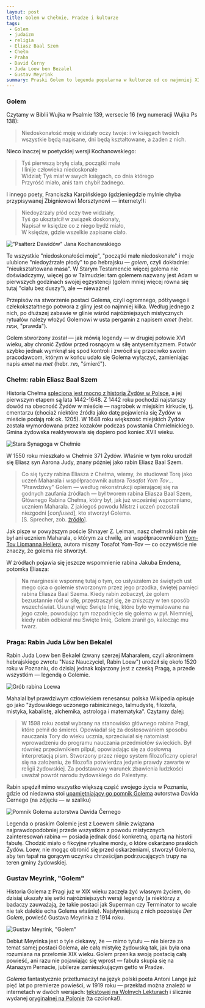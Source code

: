 ```yaml
---
layout: post
title: Golem w Chełmie, Pradze i kulturze
tags:
 - Golem
 - judaizm
 - religia
 - Eliasz Baal Szem
 - Chełm
 - Praha
 - David Černy
 - Juda Loew ben Bezalel
 - Gustav Meyrink
summary: Praski Golem to legenda popularna w kulturze od co najmniej XIX wieku — rzadko wspomina się jednak o związkach Golema z Polską, a dokładnie Chełmem i Poznaniem. Jak się wydaje, korzenie legendy sięgają nie tylko Starego Testamentu i starożytnej żydowskiej mistyki, ale i XVI-wiecznego Chełma.
---
```


### Golem

Czytamy w Biblii Wujka w Psalmie 139, wersecie 16 (wg numeracji Wujka Ps 138):

> Niedoskonałość moję widziały oczy twoje: i w księgach twoich wszystkie będą napisane, dni będą kształtowane, a żaden z nich.

Nieco inaczej w poetyckiej wersji Kochanowskiego:

> Tyś pierwszą bryłę ciała, początki małe  
> I linije człowieka niedoskonałe  
> Widział; Tyś miał w swych księgach, co dnia którego  
> Przyróść miało, aniś tam chybił żadnego.

I innego poety, Franciszka Karpińskiego (gdzieniegdzie mylnie chyba przypisywanej Zbigniewowi Morsztynowi — internety!):

> Niedoyźrzały płód oczy twe widziały,  
> Tyś go ukształcił w związek doskonały,  
> Napisał w księdze co z niego bydź miało,  
> W księdze, gdzie wszelkie zapisane ciało.

!["Psałterz Dawidów" Jana Kochanowskiego](/assets/psalterz-dawidow.png)

Te wszystkie "niedoskonałości moje", "początki małe niedoskonałe" i moje ulubione "niedoyźrzałe płody" to po hebrajsku — *golem*, czyli dokładnie: "nieukształtowana masa". W Starym Testamencie więcej golema nie doświadczymy, więcej go w Talmudzie: tam golemem nazwany jest Adam w pierwszych godzinach swojej egzystencji (golem mniej więcej równa się tutaj "ciału bez duszy"), ale — nieważne!

Przepisów na stworzenie postaci Golema, czyli ogromnego, półżywego i człekokształtnego potwora z gliny jest co najmniej kilka. Według jednego z nich, po dłuższej zabawie w glinie wśród najróżniejszych mistycznych rytuałów należy włożyć Golemowi w usta pergamin z napisem *emet* (hebr. אמת, "prawda").

Golem stworzony został — jak mówią legendy — w drugiej połowie XVI wieku, aby chronić Żydów przed rosnącym w siłę antysemityzmem. Potwór szybko jednak wymknął się spod kontroli i zwrócił się przeciwko swoim pracodawcom, którym w końcu udało się Golema wyłączyć, zamieniając napis *emet* na *met* (hebr. מת, "śmierć").

### Chełm: rabin Eliasz Baal Szem

Historia Chełma [spleciona jest mocno z historią Żydów w Polsce](http://www.sztetl.org.pl/pl/city/chelm/), a jej pierwszym etapem są lata 1442-1648. Z 1442 roku pochodzi najstarszy dowód na obecność Żydów w mieście — nagrobek w miejskim kirkucie, tj. cmentarzu (chociaż niektóre źródła jako datę pojawienia się Żydów w mieście podają rok ok. 1205). W 1648 roku większość miejskich Żydów została wymordowana przez kozaków podczas powstania Chmielnickiego. Gmina żydowska reaktywowała się dopiero pod koniec XVII wieku.

![Stara Synagoga w Chełmie](/assets/synagoga-chelm.jpg)

W 1550 roku mieszkało w Chełmie 371 Żydów. Właśnie w tym roku urodził się Eliasz syn Aarona Judy, znany później jako rabin Eliasz Baal Szem.

> Co się tyczy rabina Eliasza z Chełma, wiemy, że studiował Torę jako uczeń Maharala i współpracownik autora *Tosafot Yom Tov*… "Prawdziwy" Golem — według rekonstrukcji opierającej się na godnych zaufania źródłach — był tworem rabina Eliasza Baal Szem, Głównego Rabina Chełma, który był, jak już wcześniej wspomniano, uczniem Maharala. Z jakiegoś powodu Mistrz i uczeń pozostali niezgodni \[*confused*\], kto stworzył Golema.  
> \[S. Sprecher, zob. [źródło](http://seforim.blogspot.com/2007/02/shnayer-z-leiman-did-disciple-of.html)\].

Jak pisze w powyższym poście Shnayer Z. Leiman, nasz chełmski rabin nie był ani uczniem Maharala, o którym za chwilę, ani współpracownikiem [Yom-Tov Lipmanna Hellera](http://www.jewishencyclopedia.com/articles/7542-heller-yom-tob-lipmann-ben-nathan-ben-moses-levi), autora miszny Tosafot Yom-Tov — co oczywiście nie znaczy, że golema nie stworzył.

W źródłach pojawia się jeszcze wspomnienie rabina Jakuba Emdena, potomka Eliasza:

> Na marginesie wspomnę tutaj o tym, co usłyszałem ze świętych ust mego ojca o golemie stworzonym przez jego przodka, świętej pamięci rabina Eliasza Baal Szema. Kiedy rabin zobaczył, że golem bezustannie rósł w siłę, przestraszył się, że zniszczy w ten sposób wszechświat. Usunął więc Święte Imię, które było wymalowane na jego czole, powodując tym rozpadnięcie się golema w pył. Niemniej, kiedy rabin odbierał mu Święte Imię, Golem zranił go, kalecząc mu twarz.

### Praga: Rabin Juda Löw ben Bekalel

Rabin Juda Loew ben Bekalel (zwany szerzej Maharalem, czyli akronimem hebrajskiego zwrotu "Nasz Nauczyciel, Rabin Loew") urodził się około 1520 roku w Poznaniu, do dzisiaj jednak kojarzony jest z czeską Pragą, a przede wszystkim — legendą o Golemie.

![Grób rabina Loewa](/assets/rabin-loew.jpg)

Mahalal był prawdziwym człowiekiem renesansu: polska Wikipedia opisuje go jako "żydowskiego uczonego rabinicznego, talmudystę, filozofa, mistyka, kabalistę, alchemika, astrologa i matematyka". Czytamy dalej:

> W 1598 roku został wybrany na stanowisko głównego rabina Pragi, które pełnił do śmierci. Opowiadał się za dostosowaniem sposobu nauczania Tory do wieku ucznia, sprzeciwiał się natomiast wprowadzeniu do programu nauczania przedmiotów świeckich. Był również przeciwnikiem pilpul, opowiadając się za dosłowną interpretacją pism. Stworzony przez niego system filozoficzny opierał się na założeniu, że filozofia potwierdza jedynie prawdy zawarte w religii żydowskiej. Za podstawowy warunek zbawienia ludzkości uważał powrót narodu żydowskiego do Palestyny.

Rabin spędził mimo wszystko większą część swojego życia w Poznaniu, gdzie od niedawna stoi [upamiętniający go pomnik Golema](http://pl.wikipedia.org/wiki/Pomnik_Golema_w_Poznaniu) autorstwa Davida Černego (na zdjęciu — w szaliku)

![Pomnik Golema autorstwa Davida Černego](/assets/cerny-golem.jpg)

Legenda o praskim Golemie jest z Loewem silnie związana najprawdopodobniej przede wszystkim z powodu mistycznych zainteresowań rabina — posiada jednak dość konkretną, opartą na historii fabułę. Chodzić miało o fikcyjne rytualne mordy, o które oskarżano praskich Żydów. Loew, nie mogąc obronić się przed oskarżeniami, stworzył Golema, aby ten łapał na gorącym uczynku chrześcijan podrzucających trupy na teren gminy żydowskiej.

### Gustav Meyrink, "Golem"

Historia Golema z Pragi już w XIX wieku zaczęła żyć własnym życiem, do dzisiaj ukazały się setki najróżniejszych wersji legendy (a niektórzy z badaczy zauważają, że takie postaci jak Superman czy Terminator to wcale nie tak dalekie echa Golema właśnie). Najsłynniejszą z nich pozostaje *Der Golem*, powieść Gustava Meyrinka z 1914 roku.

![Gustav Meyrink, "Golem"](/assets/meyrink-golem.png)

Debiut Meyrinka jest o tyle ciekawy, że — mimo tytułu — nie bierze za temat samej postaci Golema, ale całą mistykę żydowską tak, jak była ona rozumiana na przełomie XIX wieku. Golem przenika swoją postacią całą powieść, ani razu nie pojawiając się wprost — fabuła skupia się na Atanazym Pernacie, jubilerze zamieszkującym getto w Pradze.

*Golema* fantastycznie przetłumaczył na język polski poeta Antoni Lange już pięć lat po premierze powieści, w 1919 roku — przekład można znaleźć w internetach w dwóch wersjach: [tekstowej na Wolnych Lekturach](http://wolnelektury.pl/katalog/lektura/golem/) i ślicznie wydanej [oryginalnej na Polonie](http://polona.pl/item/143700/2/) (ta czcionka!).